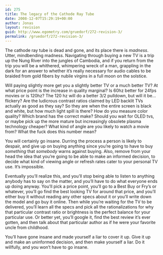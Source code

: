 ```yaml
---
id: 275
title: The legacy of the Cathode Ray Tube
date: 2008-12-07T15:29:19+00:00
author: Jonas
layout: revision
guid: http://www.egometry.com/gruedorf/272-revision-3/
permalink: /gruedorf/272-revision-3/
---
```

The cathode ray tube is dead and gone, and its place there is _madness_. Utter, mindbending madness. Navigating through buying a new TV is a trip up the Nung River into the jungles of Cambodia, and if you return from the trip you will be a whithered, whimpering wreck of a man, grappling in the dark for an answer to whether it&#8217;s really necessary for audio cables to be braided from gold fibers by nubile virgins in a full moon on the solstice.

Will paying slightly more get you a slightly better TV or a much better TV? At what price point is the increase in quality marginal? Is 60hz better for 24fps movies or is 120hz? The 120 hz will do a better 3/2 pulldown, but will it be&#8230; flickery? Are the ludicrous contrast ratios claimed by LED backlit TVs actually as good as they say? So they are when the entire screen is black and white, but how much light spill is there? How do you measure color quality? Which brand has the correct make? Should you wait for OLED tvs, or maybe pick up the more mature but increasingly obsolete plasma technology cheaper? What kind of angle are you likely to watch a movie from? What the fuck does this number mean?

You will certainly go insane. Durring the process a person is likely to despair, and give up on buying anything since you&#8217;re going to have to buy _something_ that _somebody_ warns against buying. Also, remove from your head the idea that you&#8217;re going to be able to make an informed decision, to decide what kind of viewing angle or refresh rates cater to your personal TV use. It&#8217;s impossible.

Eventually you&#8217;ll realize this, and you&#8217;ll stop being able to listen to anything anybody has to say on the matter, and you&#8217;ll have to do what everyone ends up doing anyway. You&#8217;ll pick a price point, you&#8217;ll go to a Best Buy or Fry&#8217;s or whatever, you&#8217;ll go find the best looking TV for around that price, and you&#8217;ll either buy it without reading any other specs about it or you&#8217;ll write down the model and go buy it online. Then while you&#8217;re waiting for the TV to be delivered, you&#8217;ll learn all the specs and pick all the rationalizations for why that particular contrast ratio or brightness is the perfect balance for your particular use. Or better yet, you&#8217;ll google it, find the best review it&#8217;s ever gotten, and then talk about that particular author as if he were your favorite uncle from childhood.

You&#8217;ll have gone insane and made yourself a liar to cover it up. Give it up and make an uninformed decision, and then make yourself a liar. Do it willfully, and you won&#8217;t have to go insane.